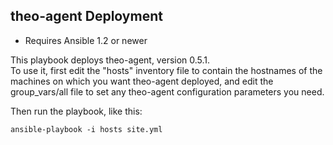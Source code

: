 ## theo-agent Deployment

- Requires Ansible 1.2 or newer

This playbook deploys theo-agent, version  0.5.1.   
To use it, first edit the "hosts" inventory file to contain the
hostnames of the machines on which you want theo-agent deployed, and edit the 
group_vars/all file to set any theo-agent configuration parameters you need.

Then run the playbook, like this:

	ansible-playbook -i hosts site.yml